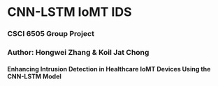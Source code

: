 # CNN-LSTM IoMT IDS
### CSCI 6505 Group Project
### Author: Hongwei Zhang & Koil Jat Chong
#### Enhancing Intrusion Detection in Healthcare IoMT Devices Using the CNN-LSTM Model
